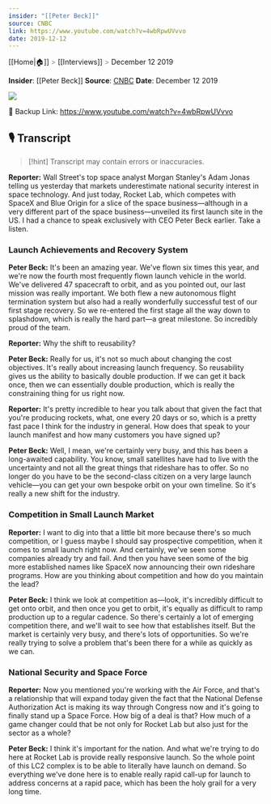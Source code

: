 ```yaml
---
insider: "[[Peter Beck]]"
source: CNBC
link: https://www.youtube.com/watch?v=4wbRpwUVvvo
date: 2019-12-12
---
```

[[Home|🏠]] <span style="color: LightSlateGray">></span> [[Interviews]] <span style="color: LightSlateGray">></span> December 12 2019

**Insider**: [[Peter Beck]]
**Source**: [CNBC](https://www.youtube.com/watch?v=4wbRpwUVvvo)
**Date**: December 12 2019

![](https://www.youtube.com/watch?v=4wbRpwUVvvo)

🔗 Backup Link: https://www.youtube.com/watch?v=4wbRpwUVvvo

## 🎙️ Transcript

>[!hint] Transcript may contain errors or inaccuracies.

**Reporter:** Wall Street's top space analyst Morgan Stanley's Adam Jonas telling us yesterday that markets underestimate national security interest in space technology. And just today, Rocket Lab, which competes with SpaceX and Blue Origin for a slice of the space business—although in a very different part of the space business—unveiled its first launch site in the US. I had a chance to speak exclusively with CEO Peter Beck earlier. Take a listen.

### Launch Achievements and Recovery System

**Peter Beck:** It's been an amazing year. We've flown six times this year, and we're now the fourth most frequently flown launch vehicle in the world. We've delivered 47 spacecraft to orbit, and as you pointed out, our last mission was really important. We both flew a new autonomous flight termination system but also had a really wonderfully successful test of our first stage recovery. So we re-entered the first stage all the way down to splashdown, which is really the hard part—a great milestone. So incredibly proud of the team.

**Reporter:** Why the shift to reusability?

**Peter Beck:** Really for us, it's not so much about changing the cost objectives. It's really about increasing launch frequency. So reusability gives us the ability to basically double production. If we can get it back once, then we can essentially double production, which is really the constraining thing for us right now.

**Reporter:** It's pretty incredible to hear you talk about that given the fact that you're producing rockets, what, one every 20 days or so, which is a pretty fast pace I think for the industry in general. How does that speak to your launch manifest and how many customers you have signed up?

**Peter Beck:** Well, I mean, we're certainly very busy, and this has been a long-awaited capability. You know, small satellites have had to live with the uncertainty and not all the great things that rideshare has to offer. So no longer do you have to be the second-class citizen on a very large launch vehicle—you can get your own bespoke orbit on your own timeline. So it's really a new shift for the industry.

### Competition in Small Launch Market

**Reporter:** I want to dig into that a little bit more because there's so much competition, or I guess maybe I should say prospective competition, when it comes to small launch right now. And certainly, we've seen some companies already try and fail. And then you have seen some of the big more established names like SpaceX now announcing their own rideshare programs. How are you thinking about competition and how do you maintain the lead?

**Peter Beck:** I think we look at competition as—look, it's incredibly difficult to get onto orbit, and then once you get to orbit, it's equally as difficult to ramp production up to a regular cadence. So there's certainly a lot of emerging competition there, and we'll wait to see how that establishes itself. But the market is certainly very busy, and there's lots of opportunities. So we're really trying to solve a problem that's been there for a while as quickly as we can.

### National Security and Space Force

**Reporter:** Now you mentioned you're working with the Air Force, and that's a relationship that will expand today given the fact that the National Defense Authorization Act is making its way through Congress now and it's going to finally stand up a Space Force. How big of a deal is that? How much of a game changer could that be not only for Rocket Lab but also just for the sector as a whole?

**Peter Beck:** I think it's important for the nation. And what we're trying to do here at Rocket Lab is provide really responsive launch. So the whole point of this LC2 complex is to be able to literally have launch on demand. So everything we've done here is to enable really rapid call-up for launch to address concerns at a rapid pace, which has been the holy grail for a very long time.

